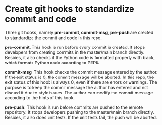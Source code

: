 # Create git hooks to standardize commit and code

Three git hooks, namely **pre-commit**, **commit-msg**, **pre-push** are
created to standardize the commit and code in this repo.

**pre-commit**: This hook is run before every commit is created. It stops
developers from creating commits in the master/main branch directly. Besides,
it also checks if the Python code is formatted properly with black, which
formats Python code according to PEP8.

**commit-msg**: This hook checks the commit message entered by the author.
If the exit status is 0, the commit message will be aborted. In this
repo, the exit status of this hook is always 0, even if there are
errors or warnings. The purpose is to keep the commit message the author
has entered and not discard it due to style issues. The author can modify the
commit message according to the hints of this hook.

**pre-push**: This hook is run before commits are pushed to the remote
repository. It stops developers pushing to the master/main branch directly.
Besides, it also does unit tests. If the unit tests fail, the push will be
aborted.
